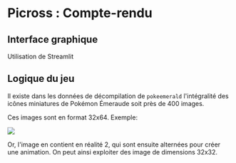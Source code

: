 # Picross : Compte-rendu

## Interface graphique

Utilisation de Streamlit

## Logique du jeu

Il existe dans les données de décompilation de `pokeemerald` l'intégralité des icônes miniatures de Pokémon Émeraude soit près de 400 images.

Ces images sont en format 32x64. Exemple: 

<img src="https://raw.githubusercontent.com/pret/pokeemerald/refs/heads/master/graphics/pokemon/abra/icon.png">

Or, l'image en contient en réalité 2, qui sont ensuite alternées pour créer une animation. On peut ainsi exploiter des image de dimensions 32x32. 